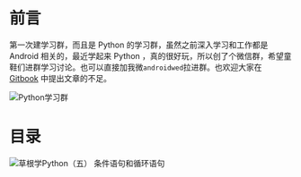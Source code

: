 # 前言 #

第一次建学习群，而且是 Python 的学习群，虽然之前深入学习和工作都是 Android 相关的，最近学起来 Python ，真的很好玩，所以创了个微信群，希望童鞋们进群学习讨论。也可以直接加我微`androidwed`拉进群。也欢迎大家在 [Gitbook](https://www.readwithu.com/) 中提出文章的不足。

![Python学习群](https://user-gold-cdn.xitu.io/2017/6/27/aaeb2c5817779cef45fee80bf544ff30)


# 目录 #

![草根学Python（五）  条件语句和循环语句](https://user-gold-cdn.xitu.io/2017/6/27/b09d98a2f40724326f8b04b2049236b5)